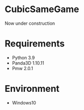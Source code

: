 # CubicSameGame
Now under construction

# Requirements
* Python 3.9
* Panda3D 1.10.11
* Pmw 2.0.1

# Environment
* Windows10
